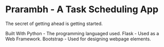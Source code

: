 # Prarambh - A Task Scheduling App

The secret of getting ahead is getting started.

Built With
Python - The programming languaged used.
Flask - Used as a Web Framework.
Bootstrap - Used for designing webpage elements.
